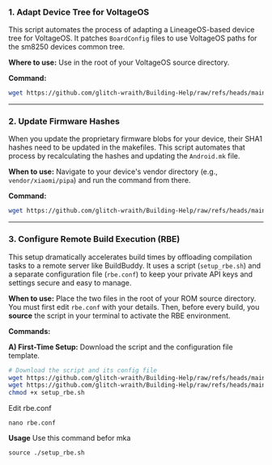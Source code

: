 
### 1. Adapt Device Tree for VoltageOS

This script automates the process of adapting a LineageOS-based device tree for VoltageOS. It patches `BoardConfig` files to use VoltageOS paths for the sm8250 devices common tree.

**Where to use:** Use in the root of your VoltageOS source directory.

**Command:**
```bash
wget https://github.com/glitch-wraith/Building-Help/raw/refs/heads/main/setup_voltage.sh && chmod +x setup_voltage.sh && ./setup_voltage.sh && rm setup_voltage.sh
```

---

### 2. Update Firmware Hashes

When you update the proprietary firmware blobs for your device, their SHA1 hashes need to be updated in the makefiles. This script automates that process by recalculating the hashes and updating the `Android.mk` file.

**When to use:** Navigate to your device's vendor directory (e.g., `vendor/xiaomi/pipa`) and run the command from there.

**Command:**
```bash
wget https://github.com/glitch-wraith/Building-Help/raw/refs/heads/main/update_firmware_hash.sh && chmod +x update_firmware_hash.sh && ./update_firmware_hash.sh && rm update_firmware_hash.sh
```

---

### 3. Configure Remote Build Execution (RBE)

This setup dramatically accelerates build times by offloading compilation tasks to a remote server like BuildBuddy. It uses a script (`setup_rbe.sh`) and a separate configuration file (`rbe.conf`) to keep your private API keys and settings secure and easy to manage.

**When to use:** Place the two files in the root of your ROM source directory. You must first edit `rbe.conf` with your details. Then, before every build, you **source** the script in your terminal to activate the RBE environment.

**Commands:**

**A) First-Time Setup:**
Download the script and the configuration file template.
```bash
# Download the script and its config file
wget https://github.com/glitch-wraith/Building-Help/raw/refs/heads/main/setup_rbe.sh
wget https://github.com/glitch-wraith/Building-Help/raw/refs/heads/main/rbe.conf
chmod +x setup_rbe.sh
```
Edit rbe.conf
```
nano rbe.conf
```
**Usage**
Use this command befor mka
```
source ./setup_rbe.sh
```
